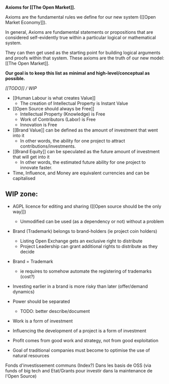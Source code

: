 
**Axioms for [[The Open Market]].**

Axioms are the fundamental rules we define for our new system ([[Open Market Economy]]).

In general, Axioms are fundamental statements or propositions that are considered self-evidently true within a particular logical or mathematical system.

They can then get used as the starting point for building logical arguments and proofs within that system. These axioms are the truth of our new model: [[The Open Market]].

**Our goal is to keep this list as minimal and high-level/conceptual as possible.**

_[[TODO]] / WIP_

- [[Human Labour is what creates Value]]
	- The creation of Intellectual Property is Instant Value
- [[Open Source should always be Free]]
	- Intellectual Property (Knowledge) is Free
	- Work of Contributors (Labor) is Free
	- Innovation is Free
- [[Brand Value]] can be defined as the amount of investment that went into it
	- In other words, the ability for one project to attract contributions/investments.
- [[Brand Equity]] can be speculated as the future amount of investment that will get into it
	- In other words, the estimated future ability for one project to innovate faster.
- Time, Influence, and Money are equivalent currencies and can be capitalised




WIP zone:
---


- AGPL licence for editing and sharing ([[Open source should be the only way]])
	- Unmodified can be used (as a dependency or not) without a problem
- Brand (Trademark) belongs to brand-holders (ie project coin holders)
	- Listing Open Exchange gets an exclusive right to distribute
	- Project Leadership can grant additional rights to distribute as they decide
- Brand = Trademark
	- ie requires to somehow automate the registering of trademarks (cost?)
- Investing earlier in a brand is more risky than later (offer/demand dynamics)
- Power should be separated
	- TODO: better describe/document
- Work is a form of investment
- Influencing the development of a project is a form of investment
- Profit comes from good work and strategy, not from good exploitation

- Goal of traditional companies must become to optimise the use of natural resources



Fonds d'investissement communs (Index?) Dans les basis de OSS
(via funds of big tech and Etat/Grants pour investir dans la maintenance de l'Open Source)

